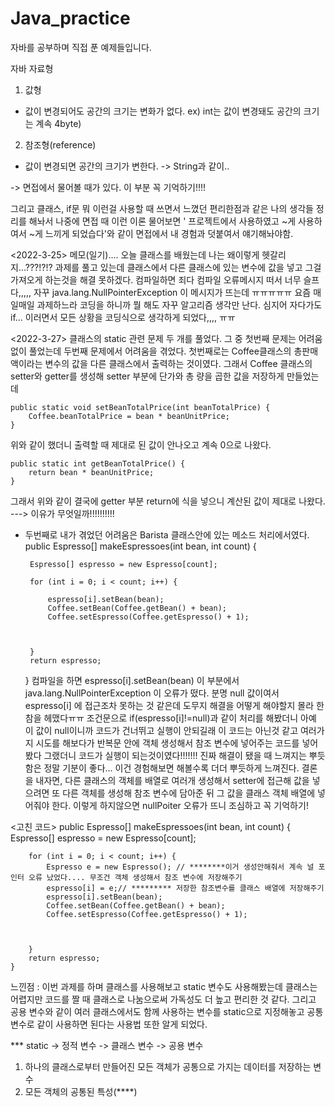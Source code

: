 # Java_practice
자바를 공부하며 직접 푼 예제들입니다.



자바 자료형
1. 값형
 - 값이 변경되어도 공간의 크기는 변화가 없다. ex) int는 값이 변경돼도 공간의 크기는 계속 4byte)
2. 참조형(reference)
 - 값이 변경되면 공간의 크기가 변한다. -> String과 같이..
    
-> 면접에서 물어볼 때가 있다. 이 부분 꼭 기억하기!!!!    

그리고 클래스, if문 뭐 이런걸 사용할 때 쓰면서 느꼈던 편리한점과 같은 나의 생각들 정리를 해놔서 나중에 면접 때 이런 이론 물어보면 ' 프로젝트에서 사용하였고 ~게 사용하여서 ~게 느끼게 되었습다'와 같이 면접에서 내 경험과 덧붙여서 얘기해놔야함.


<2022-3-25>
메모(일기)....
오늘 클래스를 배웠는데 나는 왜이렇게 헷갈리지...???!?!? 과제를 풀고 있는데 클래스에서 다른 클래스에 있는 변수에 값을 넣고 그걸 가져오게 하는것을 해결 못하겠다. 컴파일하면 죄다 컴파일 오류메시지 떠서 너무 슬프다,,,,, 자꾸 java.lang.NullPointerException 이 메시지가 뜨는데 ㅠㅠㅠㅠㅠ 요즘 매일매일 과제하느라 코딩을 하니까 뭘 해도 자꾸 알고리즘 생각만 난다. 심지어 자다가도 if... 이러면서 모든 상황을 코딩식으로 생각하게 되었다,,,, ㅠㅠ 

<2022-3-27>
클래스의 static 관련 문제 두 개를 풀었다. 그 중 첫번째 문제는 어려움 없이 풀었는데 두번째 문제에서 어려움을 겪었다.
첫번째로는 Coffee클래스의 총판매액이라는 변수의 값을 다른 클래스에서 출력하는 것이였다. 그래서 Coffee 클래스의 setter와 getter를 생성해 setter 부분에 단가와 총 량을 곱한 값을 저장하게 만들었는데 

	public static void setBeanTotalPrice(int beanTotalPrice) { 
		Coffee.beanTotalPrice = bean * beanUnitPrice;
	}
 
 위와 같이 했더니 출력할 때 제대로 된 값이 안나오고 계속 0으로 나왔다. 
 
 	public static int getBeanTotalPrice() {
		return bean * beanUnitPrice;
	}
 그래서 위와 같이 결국에 getter 부분 return에 식을 넣으니 계산된 값이 제대로 나왔다. ---> 이유가 무엇일까!!!!!!!!!!
 
 
 - 두번째로 내가 겪었던 어려움은 Barista 클래스안에 있는 메소드 처리에서였다.
 	public Espresso[] makeEspressoes(int bean, int count) {

		Espresso[] espresso = new Espresso[count];

		for (int i = 0; i < count; i++) {

			espresso[i].setBean(bean);
			Coffee.setBean(Coffee.getBean() + bean);
			Coffee.setEspresso(Coffee.getEspresso() + 1);



		}
		return espresso;
	}
 컴파일을 하면  espresso[i].setBean(bean) 이 부분에서 java.lang.NullPointerException 이 오류가 떴다. 분명 null 값이여서 espresso[i] 에 접근조차 못하는 것 같은데 도무지 해결을 어떻게 해야할지 몰라 한참을 헤맸다ㅠㅠ 조건문으로 if(espresso[i]!=null)과 같이 처리를 해봤더니 아예 이 값이 null이니까 코드가 건너뛰고 실행이 안되길래 이 코드는 아닌것 같고 여러가지 시도를 해보다가 반복문 안에 객체 생성해서 참조 변수에 넣어주는 코드를 넣어봤다 그랬더니 코드가 실행이 되는것이였다!!!!!!! 진짜 해결이 됐을 때 느껴지는 뿌듯함은 정말 기분이 좋다... 이건 경험해보면 해볼수록 더더 뿌듯하게 느껴진다. 
 결론을 내자면, 다른 클래스의 객체를 배열로 여러개 생성해서 setter에 접근해 값을 넣으려면 또 다른 객체를 생성해 참조 변수에 담아준 뒤 그 값을 클래스 객체 배열에 넣어줘야 한다. 이렇게 하지않으면 nullPoiter 오류가 뜨니 조심하고 꼭 기억하기!
 
 <고친 코드>
  	public Espresso[] makeEspressoes(int bean, int count) {
		Espresso[] espresso = new Espresso[count];

		for (int i = 0; i < count; i++) {
			Espresso e = new Espresso(); // ********이거 생성안해줘서 계속 널 포인터 오류 났었다.... 무조건 객체 생성해서 참조 변수에 저장해주기
			espresso[i] = e;// ********* 저장한 참조변수를 클래스 배열에 저장해주기
			espresso[i].setBean(bean);
			Coffee.setBean(Coffee.getBean() + bean);
			Coffee.setEspresso(Coffee.getEspresso() + 1);



		}
		return espresso;
	}
 
 
 느낀점 : 이번 과제를 하며 클래스를 사용해보고 static 변수도 사용해봤는데 클래스는 어렵지만 코드를 짤 때 클래스로 나눔으로써 가독성도 더 높고 편리한 것 같다. 그리고 공용 변수와 같이 여러 클래스에서도 함께 사용하는 변수를 static으로 지정해놓고 공통변수로 같이 사용하면 된다는 사용법 또한 알게 되었다. 
 
*** static -> 정적 변수 -> 클래스 변수 -> 공용 변수
1. 하나의 클래스로부터 만들어진 모든 객체가 공통으로 가지는 데이터를 저장하는 변수
2. 모든 객체의 공통된 특성(****)
